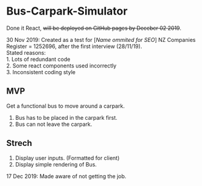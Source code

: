 # Bus-Carpark-Simulator

Done it React, ~~will be deployed on GitHub pages by Deceber 02 2019~~.

30 Nov 2019: Created as a test for [*Name ommited for SEO*] NZ Companies Register = 1252696, after the first interview (28/11/19).  
              Stated reasons:  
                1. Lots of redundant code  
                2. Some react components used incorrectly  
                3. Inconsistent coding style  
## MVP

Get a functional bus to move around a carpark.
  1. Bus has to be placed in the carpark first.
  2. Bus can not leave the carpark.

## Strech
  1. Display user inputs. (Formatted for client)
  2. Display simple rendering of Bus.
  
  
  17 Dec 2019: Made aware of not getting the job.
